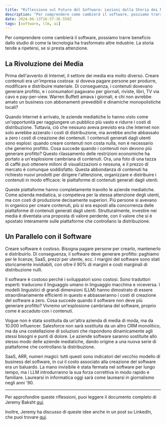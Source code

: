 ```yaml
---
title: "Riflessione sul Futuro del Software: Lezioni dalla Storia dei Media"
description: "Per comprendere come cambierà il software, possiamo trarre beneficio dallo studio di come la tecnologia ha trasformato altre industrie. La storia tende a ripetersi, se si presta attenzione."
date: 2024-06-13T16:37:36.550Z
tags: [software, llm, ai]
---
```


Per comprendere come cambierà il software, possiamo trarre beneficio dallo studio di come la tecnologia ha trasformato altre industrie. La storia tende a ripetersi, se si presta attenzione.

## La Rivoluzione dei Media

Prima dell'avvento di Internet, il settore dei media era molto diverso. Creare contenuti era un'impresa costosa: si doveva pagare persone per produrre, modificare e distribuire materiale. Di conseguenza, i contenuti dovevano generare profitto, e i consumatori pagavano per giornali, riviste, libri, TV via cavo e pay-per-view. Warren Buffett amava i giornali, e chi non avrebbe amato un business con abbonamenti prevedibili e dinamiche monopolistiche locali?

Quando Internet è arrivato, le aziende mediatiche lo hanno visto come un'opportunità per raggiungere un pubblico più vasto e ridurre i costi di distribuzione. Tuttavia, ciò che nessuno aveva previsto era che Internet non solo avrebbe azzerato i costi di distribuzione, ma avrebbe anche abbassato a zero i costi di creazione dei contenuti. I contenuti generati dagli utenti sono esplosi: quando creare contenuti non costa nulla, non è necessario che generino profitto. Cosa succede quando i contenuti non devono più generare profitto? Questo rilassamento delle restrizioni economiche ha portato a un'esplosione cambriana di contenuti. Ora, una foto di una tazza di caffè può ottenere milioni di visualizzazioni o nessuna, e il prezzo di mercato è comunque soddisfatto. Questa abbondanza di contenuti ha richiesto nuovi prodotti per dirigere l'attenzione, organizzare e distribuire i contenuti in modo efficace: le piattaforme di contenuti generati dagli utenti.

Queste piattaforme hanno completamente travolto le aziende mediatiche. Come azienda mediatica, si competeva per la stessa attenzione degli utenti, ma con costi di produzione decisamente superiori. Più persone si avevano in organico per creare contenuti, più si era esposti alla concorrenza delle piattaforme di contenuti generati dagli utenti. Strutturalmente, investire nei media è diventata una proposta di valore perdente, con il valore che si è spostato interamente sulle piattaforme che controllano la distribuzione.

## Un Parallelo con il Software

Creare software è costoso. Bisogna pagare persone per crearlo, mantenerlo e distribuirlo. Di conseguenza, il software deve generare profitto: paghiamo per le licenze, SaaS, prezzi per utente, ecc. I margini del software sono stati storicamente invidiabili, con oltre il 90% di margini e costi marginali di distribuzione nulli.

Il software è costoso perché i sviluppatori sono costosi. Sono traduttori esperti: traducono il linguaggio umano in linguaggio macchina e viceversa. I modelli linguistici di grandi dimensioni (LLM) hanno dimostrato di essere straordinariamente efficienti in questo e abbasseranno i costi di creazione del software a zero. Cosa succede quando il software non deve più generare profitto? Vivremo un'esplosione cambriana del software, proprio come è accaduto con i contenuti.

Vogue non è stata sostituita da un'altra azienda di media di moda, ma da 10.000 influencer. Salesforce non sarà sostituita da un altro CRM monolitico, ma da una costellazione di soluzioni che rispondono dinamicamente agli stessi bisogni e punti di dolore. Le aziende software saranno sostituite allo stesso modo delle aziende mediatiche, dando origine a una nuova serie di piattaforme che controllano la distribuzione.

SaaS, ARR, numeri magici: tutti questi sono indicatori del vecchio modello di business del software, in cui il costo associato alla creazione del software era un baluardo. La mano invisibile è stata fermata nel software per lungo tempo, ma i LLM introdurranno la sua forza correttiva in modo rapido e familiare. Laurearsi in informatica oggi sarà come laurearsi in giornalismo negli anni '90.

---

Per approfondire queste riflessioni, puoi leggere il documento completo di Jeremy Baksht [qui](https://docs.google.com/document/d/103cGe8qixC7ZzFsRu5Ww2VEW5YgH9zQaiaqbBsZ1lcc/edit).

Inoltre, Jeremy ha discusso di queste idee anche in un post su LinkedIn, che puoi trovare [qui](https://www.linkedin.com/posts/baksht_the-end-of-software-activity-7202696655089868800-59gi?utm_source=share&utm_medium=member_desktop).
